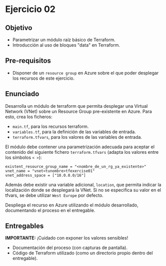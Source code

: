# Ejercicio 02

## Objetivo

- Parametrizar un módulo raíz básico de Terraform.
- Introducción al uso de bloques "data" en Terraform.

## Pre-requisitos

- Disponer de un `resource group` en Azure sobre el que poder desplegar los recursos de este ejercicio.

## Enunciado

Desarrolla un módulo de terraform que permita desplegar una Virtual Network (VNet) sobre un Resource Group pre-existente en Azure. Para esto, crea los ficheros:

- `main.tf`, para los recursos terraform.
- `variables.tf`, para la definición de las variables de entrada.
- `terraform.tfvars`, para los valores de las variables de entrada.

El módulo debe contener una parametrización adecuada para aceptar el contenido del siguiente fichero `terraform.tfvars` (adapta los valores entre los símbolos `< >`):

```hcl
existent_resource_group_name = "<nombre_de_un_rg_ya_existente>"
vnet_name = "vnet<tunombre>tfexercise01"
vnet_address_space = ["10.0.0.0/16"]
```

Además debe existir una variable adicional, `location`, que permita indicar la localización donde se desplegará la VNet. Si no se especifica su valor en el tfvars, se debe utilizar `West Europe` por defecto.

Despliega el recurso en Azure utilizando el módulo desarrollado, documentando el proceso en el entregable.

## Entregables

**IMPORTANTE:** ¡Cuidado con exponer los valores sensibles!

- Documentación del proceso (con capturas de pantalla).
- Código de Terraform utilizado (como un directorio propio dentro del entregable).
